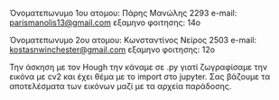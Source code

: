 Όνοματεπωνυμο 1ου ατομου: Πάρης Μανώλης 2293
e-mail: parismanolis13@gmail.com
εξαμηνο φοιτησης: 14o

Όνοματεπωνυμο 2ου ατομου: Κωνσταντίνος Νείρος 2503
e-mail: kostasnwinchester@gmail.com
εξαμηνο φοιτησης: 12ο

Την άσκηση με τον Hough την κάναμε σε .py γιατί ζωγραφίσαμε την εικόνα με cv2 και έχει θέμα με το import στο jupyter. Σας βάζουμε τα αποτελέσματα των εικόνων μαζί με τα αρχεία παράδοσης.